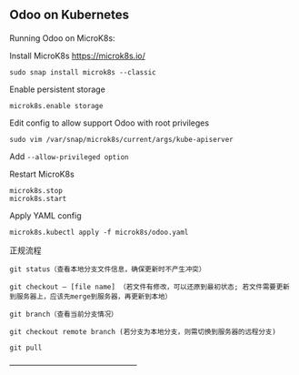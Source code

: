 Odoo on Kubernetes
---

####
Running Odoo on MicroK8s:

Install MicroK8s https://microk8s.io/
```
sudo snap install microk8s --classic
```

Enable persistent storage
```
microk8s.enable storage
```
Edit config to allow support Odoo with root privileges
```
sudo vim /var/snap/microk8s/current/args/kube-apiserver
```
Add `--allow-privileged option`

Restart MicroK8s
```
microk8s.stop
microk8s.start
```
Apply YAML config
```
microk8s.kubectl apply -f microk8s/odoo.yaml
```
正规流程

    git status（查看本地分支文件信息，确保更新时不产生冲突）

    git checkout – [file name] （若文件有修改，可以还原到最初状态; 若文件需要更新到服务器上，应该先merge到服务器，再更新到本地）

    git branch（查看当前分支情况）

    git checkout remote branch (若分支为本地分支，则需切换到服务器的远程分支)

    git pull
————————————————

